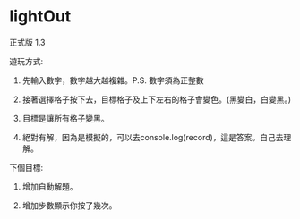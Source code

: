 # lightOut

正式版 1.3

遊玩方式:

1. 先輸入數字，數字越大越複雜。P.S. 數字須為正整數

2. 接著選擇格子按下去，目標格子及上下左右的格子會變色。(黑變白，白變黑。)

3. 目標是讓所有格子變黑。

4. 絕對有解，因為是模擬的，可以去console.log(record)，這是答案。自己去理解。

下個目標:

1. 增加自動解題。

2. 增加步數顯示你按了幾次。